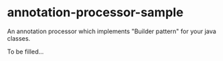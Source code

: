 # annotation-processor-sample
An annotation processor which implements "Builder pattern" for your java classes.


To be filled...
